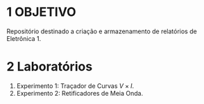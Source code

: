 # 1 OBJETIVO

Repositório destinado a criação e armazenamento de relatórios de
Eletrônica 1.  

# 2 Laboratórios

1.  Experimento 1: Traçador de Curvas *V* × *I*.  
2.  Experimento 2: Retificadores de Meia Onda.  
